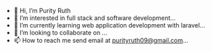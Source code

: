 - 👋 Hi, I’m Purity Ruth
- 👀 I’m interested in full stack and software development...
- 🌱 I’m currently learning web application development with laravel...
- 💞️ I’m looking to collaborate on ...
- 📫 How to reach me send email at purityruth09@gmail.com...

<!---
purityruth/purityruth is a ✨ special ✨ repository because its `README.md` (this file) appears on your GitHub profile.
You can click the Preview link to take a look at your changes.
--->
